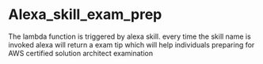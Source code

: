 # Alexa_skill_exam_prep


The lambda function is triggered by alexa skill. every time the skill name is invoked alexa will return a exam tip which will help individuals preparing for AWS certified solution architect examination
